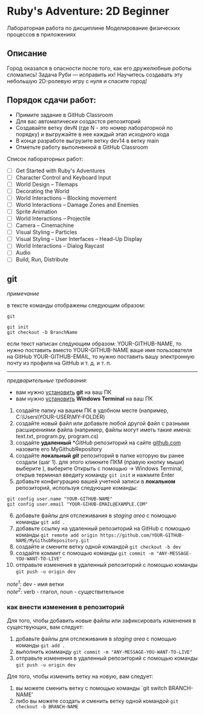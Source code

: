 # Ruby's Adventure: 2D Beginner
Лабораторная работа по дисциплине Моделирование физических процессов в приложениях

## Описание

Город оказался в опасности после того, как его дружелюбные роботы сломались! Задача Руби — исправить их! Научитесь создавать эту небольшую 2D-ролевую игру с нуля и спасите город!

## Порядок сдачи работ:
- Примите задание в GitHub Classroom
- Для вас автоматически создастся репозиторий
- Создавайте ветку devN (где N - это номер лабораторной по порядку) и выгружайте в нее каждый этап исходного кода
- В конце разработе выгрузите ветку dev14 в ветку main
- Отметьте работу выполненной в GitHub Classroom

Список лабораторных работ:
- [ ] Get Started with Ruby's Adventures 
- [ ] Character Control and Keyboard Input 
- [ ] World Design – Tilemaps 
- [ ] Decorating the World 
- [ ] World Interactions – Blocking movement 
- [ ] World Interactions – Damage Zones and Enemies 
- [ ] Sprite Animation 
- [ ] World Interactions – Projectile 
- [ ] Camera – Cinemachine 
- [ ] Visual Styling – Particles 
- [ ] Visual Styling – User Interfaces – Head-Up Display 
- [ ] World Interactions – Dialog Raycast 
- [ ] Audio 
- [ ] Build, Run, Distribute 

## git

*примечание*

в тексте команды отображены следующим образом:

`git`

```shell
git init
git checkout -b BranchName
```

если текст написан следующим образом:
YOUR-GITHUB-NAME, то нужно поставить вместо YOUR-GITHUB-NAME ваше имя пользователя на GitHub
YOUR-GITHUB-EMAIL, то нужно поставить вашу электронную почту из профиля на GitHub и т. д. и т. п.

---

*предварительные требования*:
- вам нужно [установить](https://git-scm.com/book/ru/v2/%D0%92%D0%B2%D0%B5%D0%B4%D0%B5%D0%BD%D0%B8%D0%B5-%D0%A3%D1%81%D1%82%D0%B0%D0%BD%D0%BE%D0%B2%D0%BA%D0%B0-Git) **git** на ваш ПК
- вам нужно [установить](https://apps.microsoft.com/detail/9N0DX20HK701?hl=ru-ru) **Windows Terminal** на ваш ПК

1. создайте папку на вашем ПК в удобном месте (например, C:\Users\YOUR-USER\MY-FOLDER)
2. создайте новый файл или добавьте любой другой файл с разными расширениями файла (например, файлы могут иметь такие имена: text.txt, program.py, program.cs)
3. создайте **удаленный** **GitHub* репозиторий на сайте [github.com](https://github.com/) назовите его MyGithubRepository
4. создайте **локальный** ***git*** репозиторий в папке которую вы ранее создали (шаг 1). для этого кликните ПКМ (правую кнопку мыши) выберите ), выберите Открыть с помощью -> Windows Terminal, открыв терминал введиту  команду `git init` и нажмите Enter
5. добавьте конфигурацию вашей учетной записи в **локальном** репозиторий, используя следующие команды:

```pwsh
git config user.name "YOUR-GITHUB-NAME"
git config user.email "YOUR-GIHUB-EMAIL@EXAMPLE.COM"
```
6. добавьте файлы для отслеживания в *staging area* с помощью команды `git add .`
7. добавьте ссылку на удаленный репозиторий на GitHub с помощью команды `git remote add origin https://github.com/YOUR-GITHUB-NAME/MyGithubRepository.git`
8. создайте и смените ветку одной командой `git checkout -b dev`
9. создайте коммит с помощью команды `git commit -m "ANY-MESSAGE-YOU-WANT-TO-LIVE"`
10. отправьте изменения в удаленный репозиторий с помощью команды `git push -u origin dev`

*note<sup>1</sup>*: dev - имя ветки  
*note<sup>2</sup>*: verb - глагол, noun - существительное

### как внести изменения в репозиторий

Для того, чтобы добавить новые файлы или зафиксировать изменения в существующих, вам следует:
1. добавьте файлы для отслеживания в *staging area* с помощью команды `git add .`
2. выполнить комманду `git commit -m "ANY-MESSAGE-YOU-WANT-TO-LIVE"`
3. отправьте изменения в удаленный репозиторий с помощью команды `git push -u origin dev`

Для того, чтобы изменить ветку на новую, вам следует:
1. вы можете сменить ветку с помощью команды `git switch BRANCH-NAME'
2. либо вы можете создать и сменить ветку одной командой `git checkout -b BRANCH-NAME`

